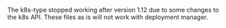 The k8s-type stopped working after version 1.12 due to some changes to the k8s API. These files as is will not work with deployment manager.
